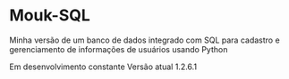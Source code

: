 # Mouk-SQL
Minha versão de um banco de dados integrado com SQL para cadastro e gerenciamento de informações de usuários usando Python

Em desenvolvimento constante
Versão atual 1.2.6.1
